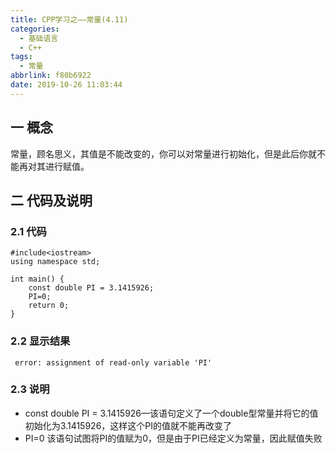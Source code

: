 ```yaml
---
title: CPP学习之——常量(4.11)
categories:
  - 基础语言
  - C++
tags:
  - 常量
abbrlink: f80b6922
date: 2019-10-26 11:03:44
---
```

## 一 概念

常量，顾名思义，其值是不能改变的，你可以对常量进行初始化，但是此后你就不能再对其进行赋值。  

<!--more-->

## 二 代码及说明

### 2.1 代码

```
#include<iostream>
using namespace std;

int main() {
	const double PI = 3.1415926;
	PI=0;
	return 0;
}
```

### 2.2 显示结果

```
 error: assignment of read-only variable 'PI'
```

### 2.3 说明

* const double PI = 3.1415926—该语句定义了一个double型常量并将它的值初始化为3.1415926，这样这个PI的值就不能再改变了
* PI=0 该语句试图将PI的值赋为0，但是由于PI已经定义为常量，因此赋值失败